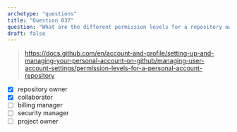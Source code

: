 ```yaml
---
archetype: "questions"
title: "Question 037"
question: "What are the different permission levels for a repository owned by a personal account? (Choose two.)"
draft: false
---
```


> https://docs.github.com/en/account-and-profile/setting-up-and-managing-your-personal-account-on-github/managing-user-account-settings/permission-levels-for-a-personal-account-repository
- [x] repository owner
- [x] collaborator
- [ ] billing manager
- [ ] security manager
- [ ] project owner
